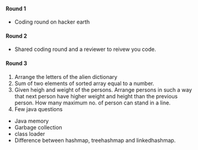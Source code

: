 
#### Round 1
- Coding round on hacker earth

#### Round 2 
-  Shared coding round and a reviewer to reivew you code. 

#### Round 3
1. Arrange the letters of the alien dictionary 
2. Sum of two elements of sorted array equal to a number. 
3. Given heigh and weight of the persons. Arrange persons in such a way that next person have higher weight and height than the previous person. How many maximum no. of person can stand in a line. 
4. Few java questions 
- Java memory
- Garbage collection
- class loader
- Difference between hashmap, treehashmap and linkedhashmap. 
